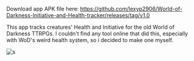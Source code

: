 Download app APK file here:
https://github.com/lexyp2906/World-of-Darkness-Initiative-and-Health-tracker/releases/tag/v1.0

This app tracks creatures' Health and Initiative for the old World of Darkness TTRPGs. I couldn't find any tool online that did this, especially with WoD's weird health system, so i decided to make one myself.

![s](https://imgur.com/a/BgWMAdL)

